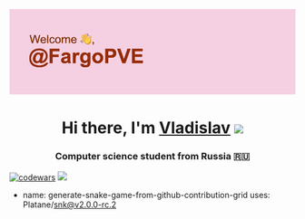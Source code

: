 ![title](https://github.com/FargoPVE/FargoPVE/blob/main/header.png)

<h1 align="center">Hi there, I'm <a href="" target="_blank">Vladislav</a> 
<img src="https://github.com/blackcater/blackcater/raw/main/images/Hi.gif" height="32"/></h1>
<h3 align="center">Computer science student from Russia 🇷🇺</h3>

[![codewars](https://www.codewars.com/users/FargoPVE/badges/large)](https://www.codewars.com/users/FargoPVE) 
![](https://github-profile-summary-cards.vercel.app/api/cards/profile-details?username=FargoPVE&theme=monokai)
- name: generate-snake-game-from-github-contribution-grid
  uses: Platane/snk@v2.0.0-rc.2
